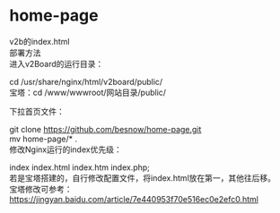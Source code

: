 # home-page
v2b的index.html <br>
部署方法 <br>
进入v2Board的运行目录： <br>

cd /usr/share/nginx/html/v2board/public/ <br>
宝塔：cd /www/wwwroot/网站目录/public/    <br>

下拉首页文件： <br>

git clone https://github.com/besnow/home-page.git   <br>
mv home-page/* .    <br>
修改Nginx运行的index优先级： <br>

index index.html index.htm index.php; <br>
若是宝塔搭建的，自行修改配置文件，将index.html放在第一，其他往后移。 <br>
宝塔修改可参考：https://jingyan.baidu.com/article/7e440953f70e516ec0e2efc0.html
